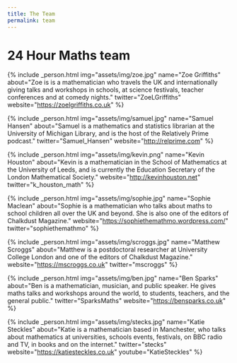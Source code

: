 ```yaml
---
title: The Team
permalink: team
---
```


# 24 Hour Maths team

{% include _person.html
    img="assets/img/zoe.jpg"
    name="Zoe Griffiths"
    about="Zoe is is a mathematician who travels the UK and internationally giving talks and workshops in schools, at science festivals, teacher conferences and at comedy nights."
    twitter="ZoeLGriffiths"
    website="https://zoelgriffiths.co.uk"
%}

{% include _person.html
    img="assets/img/samuel.jpg"
    name="Samuel Hansen"
    about="Samuel is a mathematics and statistics librarian at the University of Michigan Library, and is the host of the Relatively Prime podcast."
    twitter="Samuel_Hansen"
    website="http://relprime.com"
%}

{% include _person.html
    img="assets/img/kevin.png"
    name="Kevin Houston"
    about="Kevin is a mathematician in the School of Mathematics at the University of Leeds, and is currently the Education Secretary of the London Mathematical Society."
    website="http://kevinhouston.net"
    twitter="k_houston_math"
%}

{% include _person.html
    img="assets/img/sophie.jpg"
    name="Sophie Maclean"
    about="Sophie is a mathematician who talks about maths to school children all over the UK and beyond. She is also one of the editors of Chalkdust Magazine."
    website="https://sophiethemathmo.wordpress.com/"
    twitter="sophiethemathmo"
%}

{% include _person.html
    img="assets/img/scroggs.jpg"
    name="Matthew Scroggs"
    about="Matthew is a postdoctoral researcher at University College London and one of the editors of Chalkdust Magazine."
    website="https://mscroggs.co.uk"
    twitter="mscroggs"
%}

{% include _person.html
    img="assets/img/ben.jpg"
    name="Ben Sparks"
    about="Ben is a mathematician, musician, and public speaker. He gives maths talks and workshops around the world, to students, teachers, and the general public."
    twitter="SparksMaths"
    website="https://bensparks.co.uk"
%}

{% include _person.html
    img="assets/img/stecks.jpg"
    name="Katie Steckles"
    about="Katie is a mathematician based in Manchester, who talks about mathematics at universities, schools events, festivals, on BBC radio and TV, in books and on the internet."
    twitter="stecks"
    website="https://katiesteckles.co.uk"
    youtube="KatieSteckles"
%}
